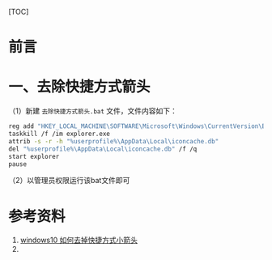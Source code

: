 [TOC]





# 前言









# 一、去除快捷方式箭头

（1）新建 `去除快捷方式箭头.bat` 文件，文件内容如下：

```bash
reg add "HKEY_LOCAL_MACHINE\SOFTWARE\Microsoft\Windows\CurrentVersion\Explorer\Shell Icons" /v 29 /d "%systemroot%\system32\imageres.dll,197" /t reg_sz /f
taskkill /f /im explorer.exe
attrib -s -r -h "%userprofile%\AppData\Local\iconcache.db"
del "%userprofile%\AppData\Local\iconcache.db" /f /q
start explorer
pause
```



（2）以管理员权限运行该bat文件即可















# 参考资料

1. [windows10 如何去掉快捷方式小箭头](https://zhidao.baidu.com/question/1242314384790353459.html)
2. 